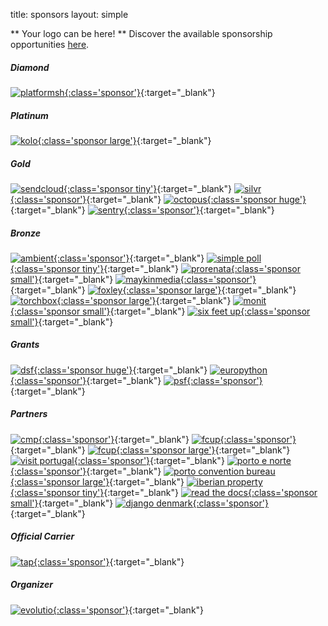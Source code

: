 title: sponsors
layout: simple

** Your logo can be here! ** Discover the available sponsorship opportunities [here](/sponsors/sponsorship/).

##### Diamond

[![platformsh](/static/images/sponsors/platformsh.png){:class='sponsor'}](https://platform.sh/){:target="_blank"} 

##### Platinum

[![kolo](/static/images/sponsors/kolo.svg){:class='sponsor large'}](https://kolo.app/){:target="_blank"} 

##### Gold

[![sendcloud](/static/images/sponsors/sendcloud.png){:class='sponsor tiny'}](https://jobs.sendcloud.com/){:target="_blank"} [![silvr](/static/images/sponsors/silvr.svg){:class='sponsor'}](https://careers.silvr.co/){:target="_blank"} [![octopus](/static/images/sponsors/octopus.png){:class='sponsor huge'}](https://octopus.energy/careers/){:target="_blank"} [![sentry](/static/images/sponsors/sentry.svg){:class='sponsor'}](https://sentry.io/){:target="_blank"} 

##### Bronze

[![ambient](/static/images/sponsors/ambient.svg){:class='sponsor'}](https://ambient.digital/){:target="_blank"} [![simple poll](/static/images/sponsors/simple_poll.svg){:class='sponsor tiny'}](https://simplepoll.rocks/){:target="_blank"} [![prorenata](/static/images/sponsors/prorenata.png){:class='sponsor small'}](https://prorenata.se/){:target="_blank"} [![maykinmedia](/static/images/sponsors/maykin.png){:class='sponsor'}](https://www.maykinmedia.nl/en/){:target="_blank"} [![foxley](/static/images/sponsors/foxley.png){:class='sponsor large'}](https://www.foxleytalent.com/){:target="_blank"} [![torchbox](/static/images/sponsors/torchbox.svg){:class='sponsor large'}](https://torchbox.com/){:target="_blank"} [![monit](/static/images/sponsors/monit.png){:class='sponsor small'}](https://monitdata.com/){:target="_blank"}  [![six feet up](/static/images/sponsors/sfu.svg){:class='sponsor small'}](https://sixfeetup.com/){:target="_blank"}

##### Grants

[![dsf](/static/images/sponsors/dsf.png){:class='sponsor huge'}](https://www.djangoproject.com/){:target="_blank"} [![europython](/static/images/sponsors/eps.png){:class='sponsor'}](https://www.europython-society.org/){:target="_blank"} [![psf](/static/images/sponsors/psf.png){:class='sponsor'}](https://www.python.org/){:target="_blank"}

##### Partners

[![cmp](/static/images/sponsors/cmp.png){:class='sponsor'}](https://www.porto.pt/en){:target="_blank"} [![fcup](/static/images/sponsors/fcup.png){:class='sponsor'}](https://sigarra.up.pt/fcup/en/web_page.inicial){:target="_blank"} [![fcup](/static/images/sponsors/dcc.png){:class='sponsor large'}](https://www.dcc.fc.up.pt/site/){:target="_blank"} [![visit portugal](/static/images/sponsors/visitportugal.png){:class='sponsor'}](https://www.visitportugal.com/en){:target="_blank"} [![porto e norte](/static/images/sponsors/portoenorte.png){:class='sponsor'}](http://www.portoenorte.pt/en){:target="_blank"} [![porto convention bureau](/static/images/sponsors/pcb.png){:class='sponsor large'}](https://www.portocvb.com/){:target="_blank"} [![iberian property](/static/images/sponsors/ip.svg){:class='sponsor tiny'}](https://iberian.property/){:target="_blank"} [![read the docs](/static/images/sponsors/readthedocs.png){:class='sponsor small'}](https://readthedocs.org/){:target="_blank"} [![django denmark](/static/images/sponsors/djangodk.png){:class='sponsor'}](https://www.django-denmark.org/){:target="_blank"}

##### Official Carrier

[![tap](/static/images/sponsors/tap.svg){:class='sponsor'}](/static/docs/tap.pdf){:target="_blank"}

##### Organizer

[![evolutio](/static/images/sponsors/evolutio.png){:class='sponsor'}](https://evolutio.pt/){:target="_blank"}
